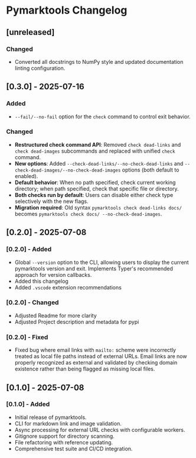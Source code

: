 # Pymarktools Changelog

## [unreleased]

### Changed
- Converted all docstrings to NumPy style and updated documentation linting configuration.

## [0.3.0] - 2025-07-16

### Added

- `--fail/--no-fail` option for the `check` command to control exit behavior.

### Changed

- **Restructured check command API**: Removed `check dead-links` and `check dead-images` subcommands and replaced with unified `check` command.
- **New options**: Added `--check-dead-links/--no-check-dead-links` and `--check-dead-images/--no-check-dead-images` options (both default to enabled).
- **Default behavior**: When no path specified, check current working directory; when path specified, check that specific file or directory.
- **Both checks run by default**: Users can disable either check type selectively with the new flags.
- **Migration required**: Old syntax `pymarktools check dead-links docs/` becomes `pymarktools check docs/ --no-check-dead-images`.

## [0.2.0] - 2025-07-08

### [0.2.0] - Added

- Global `--version` option to the CLI, allowing users to display the current pymarktools version and exit. Implements
    Typer's recommended approach for version callbacks.
- Added this changelog
- Added `.vscode` extension recommendations

### [0.2.0] - Changed

- Adjusted Readme for more clarity
- Adjusted Project description and metadata for pypi

### [0.2.0] - Fixed

- Fixed bug where email links with `mailto:` scheme were incorrectly treated as local file paths instead of external
    URLs. Email links are now properly recognized as external and validated by checking domain existence rather than
    being flagged as missing local files.

## [0.1.0] - 2025-07-08

### [0.1.0] - Added

- Initial release of pymarktools.
- CLI for markdown link and image validation.
- Async processing for external URL checks with configurable workers.
- Gitignore support for directory scanning.
- File refactoring with reference updating.
- Comprehensive test suite and CI/CD integration.
